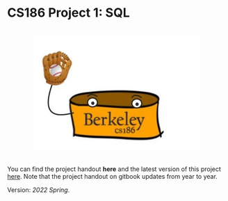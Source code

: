 # CS186 Project 1: SQL

<br>

<div align=center><img src="https://raw.githubusercontent.com/Maizehsu/FigureBed/main/asset/2022/05/13/20220513-152132.jpg"/></div>

<br>

You can find the project handout **here** and the latest version of this project [here](https://cs186.gitbook.io/project/assignments/proj1/your-tasks). Note that the project handout on gitbook updates from year to year. 

Version: *2022 Spring*.
